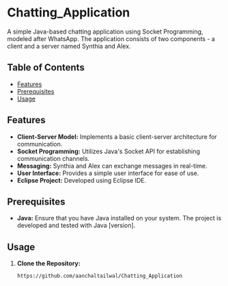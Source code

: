 # Chatting_Application

A simple Java-based chatting application using Socket Programming, modeled after WhatsApp. The application consists of two components - a client
and a server named Synthia and Alex.

## Table of Contents
- [Features](#features)
- [Prerequisites](#prerequisites)
- [Usage](#usage)

## Features

- **Client-Server Model:** Implements a basic client-server architecture for communication.
- **Socket Programming:** Utilizes Java's Socket API for establishing communication channels.
- **Messaging:** Synthia and Alex can exchange messages in real-time.
- **User Interface:** Provides a simple user interface for ease of use.
- **Eclipse Project:** Developed using Eclipse IDE.

## Prerequisites

- **Java:** Ensure that you have Java installed on your system. The project is developed and tested with Java [version].

## Usage

1. **Clone the Repository:**
   ```bash
   https://github.com/aanchaltailwal/Chatting_Application
